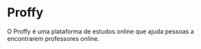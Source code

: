 # Proffy
O Proffy é uma plataforma de estudos online que ajuda pessoas a encontrarem professores online.
